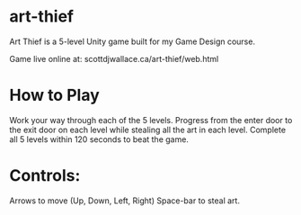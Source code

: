 art-thief
=========
Art Thief is a 5-level Unity game built for my Game Design course.

Game live online at: scottdjwallace.ca/art-thief/web.html

How to Play
====
Work your way through each of the 5 levels.  Progress from the enter door to the exit door on each level while stealing all the art in each level.  Complete all 5 levels within 120 seconds to beat the game.

Controls:
====
Arrows to move (Up, Down, Left, Right)
Space-bar to steal art.
